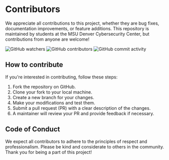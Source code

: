 # Contributors

We appreciate all contributions to this project, whether they are bug fixes, documentation improvements, or feature additions. This repository is maintained by students at the MSU Denver Cybersecurity Center, but contributions from anyone are welcome!

![GitHub watchers](https://img.shields.io/github/watchers/Xata/nautilus-demo-website?style=for-the-badge)
![GitHub contributors](https://img.shields.io/github/contributors/Xata/nautilus-demo-website?style=for-the-badge)
![GitHub commit activity](https://img.shields.io/github/commit-activity/t/Xata/nautilus-demo-website?style=for-the-badge)

## How to contribute
If you're interested in contributing, follow these steps:
1. Fork the repository on GitHub.
2. Clone your fork to your local machine.
3. Create a new branch for your changes.
4. Make your modifications and test them.
5. Submit a pull request (PR) with a clear description of the changes.
6. A maintainer will review your PR and provide feedback if necessary.

## Code of Conduct
We expect all contributors to adhere to the principles of respect and professionalism. Please be kind and considerate to others in the community.
Thank you for being a part of this project!
